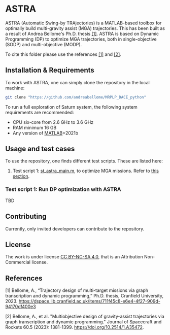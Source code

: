 # ASTRA
ASTRA (Automatic Swing-by TRAjectories) is a MATLAB-based toolbox for optimally build multi-gravity assist (MGA) trajectories. This has been built as a result of Andrea Bellome's Ph.D. thesis [[1]](#1). ASTRA is based on Dynamic Programming (DP) to optimize MGA trajectories, both in single-objective (SODP) and multi-objective (MODP).

To cite this folder please use the references [[1]](#1) and [[2]](#2).

## Installation & Requirements

To work with ASTRA, one can simply clone the repository in the local machine:


```bash
git clone "https://github.com/andreabellome/MRPLP_DACE_python"
```

To run a full exploration of Saturn system, the following system requirements are recommended:
+ CPU six-core from 2.6 GHz to 3.6 GHz
+ RAM minimum 16 GB
+ Any version of [MATLAB](https://it.mathworks.com/products/matlab.html)>2021b <!-- with [Optimization Toolbox](https://it.mathworks.com/products/optimization.html) (this need will be eliminated in the future) -->


## Usage and test cases

To use the repository, one finds different test scripts. These are listed here:

1. Test script 1: [st_astra_main.m](/st1_astra_main.m), to optimize MGA missions. Refer to [this section](#Section_1).

### Test script 1: Run DP optimization with ASTRA  <a id="Section_1"></a> 

TBD

## Contributing

Currently, only invited developers can contribute to the repository.

## License

The work is under license [CC BY-NC-SA 4.0](https://creativecommons.org/licenses/by-nc/4.0/), that is an Attribution Non-Commercial license.


## References
<a id="1">[1]</a> 
Bellome, A., “Trajectory design of multi-target missions via graph transcription and dynamic programming,” Ph.D. thesis, Cranfield University, 2023.
https://dspace.lib.cranfield.ac.uk/items/711f45c8-e6e4-4f27-909d-94170df400e3

<a id="2">[2]</a> 
Bellome, A., et al. "Multiobjective design of gravity-assist trajectories via graph transcription and dynamic programming." Journal of Spacecraft and Rockets 60.5 (2023): 1381-1399.
https://doi.org/10.2514/1.A35472.
